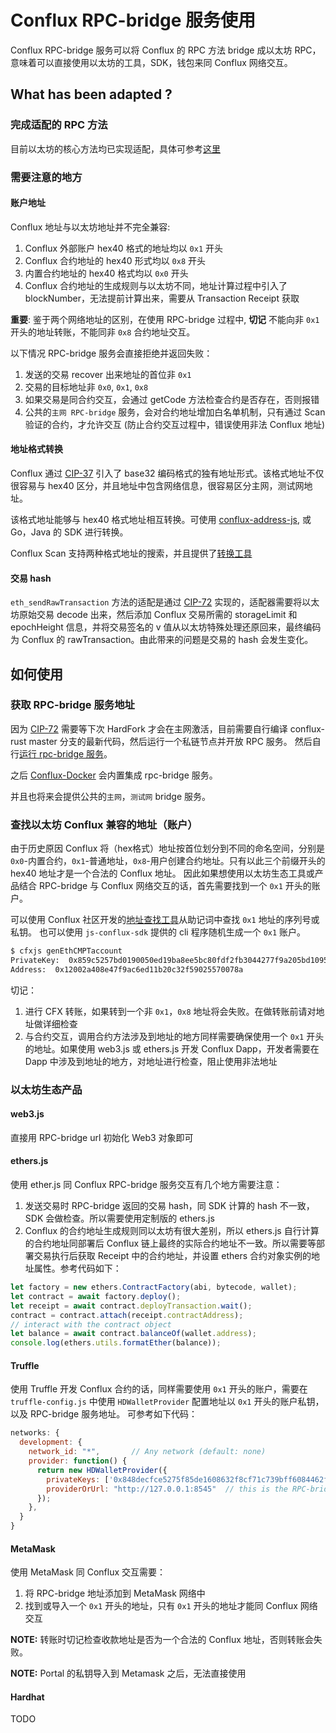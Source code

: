 # Conflux RPC-bridge 服务使用

Conflux RPC-bridge 服务可以将 Conflux 的 RPC 方法 bridge 成以太坊 RPC，意味着可以直接使用以太坊的工具，SDK，钱包来同 Conflux 网络交互。

## What has been adapted ?

### 完成适配的 RPC 方法

目前以太坊的核心方法均已实现适配，具体可参考[这里](https://github.com/conflux-fans/web3-provider-proxy#rpc-methods)

### 需要注意的地方

#### 账户地址

Conflux 地址与以太坊地址并不完全兼容:

1. Conflux 外部账户 hex40 格式的地址均以 `0x1` 开头
2. Conflux 合约地址的 hex40 形式均以 `0x8` 开头
3. 内置合约地址的 hex40 格式均以 `0x0` 开头
4. Conflux 合约地址的生成规则与以太坊不同，地址计算过程中引入了 blockNumber，无法提前计算出来，需要从 Transaction Receipt 获取

**重要**: 鉴于两个网络地址的区别，在使用 RPC-bridge 过程中, **切记** 不能向非 `0x1` 开头的地址转账，不能同非 `0x8` 合约地址交互。

以下情况 RPC-bridge 服务会直接拒绝并返回失败：

1. 发送的交易 recover 出来地址的首位非 `0x1`
2. 交易的目标地址非 `0x0`, `0x1`, `0x8`
3. 如果交易是同合约交互，会通过 getCode 方法检查合约是否存在，否则报错
4. 公共的`主网 RPC-bridge` 服务，会对合约地址增加白名单机制，只有通过 Scan 验证的合约，才允许交互 (防止合约交互过程中，错误使用非法 Conflux 地址)


#### 地址格式转换

Conflux 通过 [CIP-37]() 引入了 base32 编码格式的独有地址形式。该格式地址不仅很容易与 hex40 区分，并且地址中包含网络信息，很容易区分主网，测试网地址。

该格式地址能够与 hex40 格式地址相互转换。可使用 [conflux-address-js](https://github.com/conflux-fans/conflux-address-js), 或 Go，Java 的 SDK 进行转换。

Conflux Scan 支持两种格式地址的搜索，并且提供了[转换工具](https://confluxscan.io/address-converter)

#### 交易 hash

`eth_sendRawTransaction` 方法的适配是通过 [CIP-72](https://github.com/Conflux-Chain/CIPs/blob/master/CIPs/cip-72.md) 实现的，适配器需要将以太坊原始交易 decode 出来，然后添加 Conflux 交易所需的 storageLimit 和 epochHeight 信息，并将交易签名的 v 值从以太坊特殊处理还原回来，最终编码为 Conflux 的 rawTransaction。由此带来的问题是交易的 hash 会发生变化。

## 如何使用

### 获取 RPC-bridge 服务地址

因为 [CIP-72](https://github.com/Conflux-Chain/CIPs/blob/master/CIPs/cip-72.md) 需要等下次 HardFork 才会在主网激活，目前需要自行编译 conflux-rust master 分支的最新代码，然后运行一个私链节点并开放 RPC 服务。
然后自行[运行 rpc-bridge 服务](./README.md)。

之后 [Conflux-Docker](https://github.com/conflux-chain/conflux-docker) 会内置集成 rpc-bridge 服务。

并且也将来会提供公共的`主网`，`测试网` bridge 服务。

### 查找以太坊 Conflux 兼容的地址（账户）

由于历史原因 Conflux 将（hex格式）地址按首位划分到不同的命名空间，分别是 `0x0`-内置合约，`0x1`-普通地址，`0x8`-用户创建合约地址。只有以此三个前缀开头的 hex40 地址才是一个合法的 Conflux 地址。
因此如果想使用以太坊生态工具或产品结合 RPC-bridge 与 Conflux 网络交互的话，首先需要找到一个 `0x1` 开头的账户。

可以使用 Conflux 社区开发的[地址查找工具](https://conflux-fans.github.io/web-toolkit/#/address-filter)从助记词中查找 `0x1` 地址的序列号或私钥。
也可以使用 `js-conflux-sdk` 提供的 cli 程序随机生成一个 `0x1` 账户。

```sh
$ cfxjs genEthCMPTaccount
PrivateKey:  0x859c5257bd0190050ed19ba8ee5bc80fdf2fb3044277f9a205bd10957631423e
Address:  0x12002a408e47f9ac6ed11b20c32f59025570078a
```

切记：

1. 进行 CFX 转账，如果转到一个非 `0x1`，`0x8` 地址将会失败。在做转账前请对地址做详细检查
2. 与合约交互，调用合约方法涉及到地址的地方同样需要确保使用一个 `0x1` 开头的地址。如果使用 web3.js 或 ethers.js 开发 Conflux Dapp，开发者需要在 Dapp 中涉及到地址的地方，对地址进行检查，阻止使用非法地址

### 以太坊生态产品

#### web3.js

直接用 RPC-bridge url 初始化 Web3 对象即可

#### ethers.js

使用 ether.js 同 Conflux RPC-bridge 服务交互有几个地方需要注意：

1. 发送交易时 RPC-bridge 返回的交易 hash，同 SDK 计算的 hash 不一致，SDK 会做检查。所以需要使用定制版的 ethers.js
2. Conflux 的合约地址生成规则同以太坊有很大差别，所以 ethers.js 自行计算的合约地址同部署后 Conflux 链上最终的实际合约地址不一致。所以需要等部署交易执行后获取 Receipt 中的合约地址，并设置 ethers 合约对象实例的地址属性。参考代码如下：

```js
let factory = new ethers.ContractFactory(abi, bytecode, wallet);
let contract = await factory.deploy();
let receipt = await contract.deployTransaction.wait();
contract = contract.attach(receipt.contractAddress);
// interact with the contract object
let balance = await contract.balanceOf(wallet.address);
console.log(ethers.utils.formatEther(balance));
```

#### Truffle
使用 Truffle 开发 Conflux 合约的话，同样需要使用 `0x1` 开头的账户，需要在 `truffle-config.js` 中使用 `HDWalletProvider` 配置地址以 `0x1` 开头的账户私钥，以及 RPC-bridge 服务地址。
可参考如下代码：

```js
networks: {
  development: {
    network_id: "*",       // Any network (default: none)
    provider: function() {
      return new HDWalletProvider({
        privateKeys: ['0x848decfce5275f85de1608632f8cf71c739bff6084462f12471eabfd00000000'],
        providerOrUrl: "http://127.0.0.1:8545"  // this is the RPC-bridge url
      });
    },
  }
}
```

#### MetaMask

使用 MetaMask 同 Conflux 交互需要：

1. 将 RPC-bridge 地址添加到 MetaMask 网络中
2. 找到或导入一个 `0x1` 开头的地址，只有 `0x1` 开头的地址才能同 Conflux 网络交互

**NOTE:** 转账时切记检查收款地址是否为一个合法的 Conflux 地址，否则转账会失败。

**NOTE:** Portal 的私钥导入到 Metamask 之后，无法直接使用

#### Hardhat

TODO
